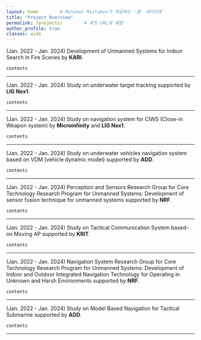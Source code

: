 ```yaml
---
layout: home        # Minimal Mistakes가 제공하는 '홈' 레이아웃
title: "Project Overview"
permalink: /projects/        # 루트 URL에 매핑
author_profile: true
classes: wide
---
```

(Jan. 2022 - Jan. 2024)
Development of Unmanned Systems for Indoor Search in Fire Scenes by **KARI**.
```
contents
```

---
(Jan. 2022 - Jan. 2024) 
Study on underwater target tracking supported by **LIG Nex1**.
```
contents
```

---
(Jan. 2022 - Jan. 2024) Study on navigation system for CIWS (Close-in Weapon system) by **Microinfinity** and **LIG Nex1**.
```
contents
```

---
(Jan. 2022 - Jan. 2024) Study on underwater vehicles navigation system based on VDM (vehicle dynamic model) supported by **ADD**.
```
contents
```

---
(Jan. 2022 - Jan. 2024) Perception and Sensors Research Group for Core Technology Research Program for Unmanned Systems: Development of sensor fusion technique for unmanned systems supported by **NRF**.
```
contents
```

---
(Jan. 2022 - Jan. 2024) Study on Tactical Communication System based-on Moving AP supported by **KRIT**.
```
contents
```

---
(Jan. 2022 - Jan. 2024) Navigation System Research Group for Core Technology Research Program for Unmanned Systems: Development of Indoor and Outdoor Integrated Navigation Technology for Operating in Unknown and Harsh Environments supported by **NRF**.
```
contents
```

---
(Jan. 2022 - Jan. 2024) Study on Model Based Navigation for Tactical Submarine supported by **ADD**.
```
contents
```
---
